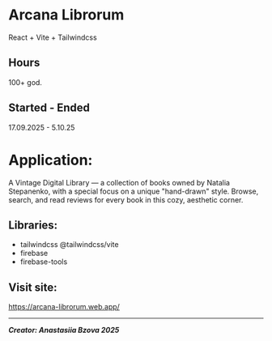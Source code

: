 # Arcana Librorum
React + Vite + Tailwindcss

## Hours
100+ god.

## Started - Ended
17.09.2025 - 5.10.25


# Application:
A Vintage Digital Library — a collection of books owned by Natalia Stepanenko, with a special focus on a unique "hand-drawn" style.
Browse, search, and read reviews for every book in this cozy, aesthetic corner.


## Libraries:
- tailwindcss @tailwindcss/vite
- firebase
- firebase-tools


## Visit site: 
https://arcana-librorum.web.app/

---------------------------------------------------------------
_**Creator: Anastasiia Bzova 2025**_
